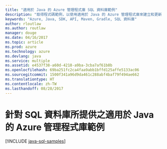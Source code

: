 ```yaml
---
title: "適用於 Java 的 Azure 管理程式庫 SQL 資料庫範例"
description: "取得程式碼範例，以使用適用於 Java 的 Azure 管理程式庫來建立和更新 Azure SQL 資料庫"
keywords: "Azure, Java, SDK, API, Maven, Gradle, SQL 資料庫"
author: rloutlaw
ms.author: routlaw
manager: douge
ms.date: 04/16/2017
ms.topic: article
ms.prod: azure
ms.technology: azure
ms.devlang: java
ms.service: multiple
ms.assetid: e4537f38-a60d-4218-a9ba-3cba7af61b8b
ms.openlocfilehash: 69ba251fc2ca4faa9abb1bffd125affe5133ac06
ms.sourcegitcommit: 1500f341a96d9da461c288abf4baf79f494ae662
ms.translationtype: HT
ms.contentlocale: zh-TW
ms.lasthandoff: 08/28/2017
---
```

# <a name="azure-management-libraries-for-java-samples-for-sql-database"></a>針對 SQL 資料庫所提供之適用於 Java 的 Azure 管理程式庫範例

[!INCLUDE [java-sql-samples](includes/java-sql-samples.md)]